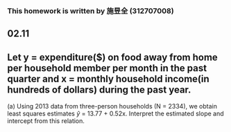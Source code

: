 ### This homework is written by 施昱全 (312707008)
## 02.11
## Let y = expenditure($) on food away from home per household member per month in the past quarter and x = monthly household income(in hundreds of dollars) during the past year.

(a)  Using 2013 data from three-person households (N = 2334), we obtain least squares estimates $\hat{y}$ = 13.77 + 0.52x. Interpret the estimated slope and intercept from this relation.

